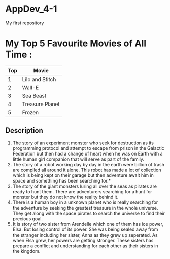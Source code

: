 # AppDev_4-1
My first repository

# My Top 5 Favourite Movies of All Time :

| Top | Movie |
| ----------- | ----------- |
| 1 | Lilo and Stitch |
| 2 | Wall-E |
| 3 | Sea Beast |
| 4 | Treasure Planet |
| 5 | Frozen |

## Description

1. The story of an experiment monster who seek for destruction as its programming protocol and attempt to escape from prison in the Galactic Federation but then had a change of heart when he was on Earth with a little human girl companion that will serve as part of the family.
2. The story of a robot working day by day in the earth were billion of trash are compiled all around it alone. This robot has made a lot of collection which is being kept on their garage but then adventure await him in space and something has been searching for.*
3. The story of the giant monsters luring all over the seas as pirates are ready to hunt them. There are adventurers searching for a hunt for monster but they do not know the reality behind it.
4.  There is a human boy in a unknown planet who is really searching for the adventure by seeking the greatest treasure in the whole universe. They get along with the space pirates to search the universe to find their precious goal.
5. It is story of two sister from Arendelle which one of them has ice power, Elsa. But losing control of its power. She was being sealed away from the stranger including her sister, Anna as they grew up seperated. As when Elsa grew, her powers are getting stronger. These sisters has prepare a conflict and understanding for each other as their sisters in the kingdom.
